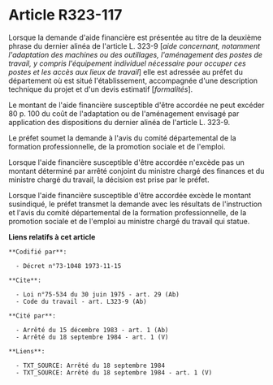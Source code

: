 # Article R323-117

Lorsque la demande d'aide financière est présentée au titre de la deuxième phrase du dernier alinéa de l'article L. 323-9
[*aide concernant, notamment l'adaptation des machines ou des outillages, l'aménagement des postes de travail, y compris
l'équipement individuel nécessaire pour occuper ces postes et les accès aux lieux de travail*] elle est adressée au préfet du
département où est situé l'établissement, accompagnée d'une description technique du projet et d'un devis estimatif
[*formalités*].

Le montant de l'aide financière susceptible d'être accordée ne peut excéder 80 p. 100 du coût de l'adaptation ou de
l'aménagement envisagé par application des dispositions du dernier alinéa de l'article L. 323-9.

Le préfet soumet la demande à l'avis du comité départemental de la formation professionnelle, de la promotion sociale et de
l'emploi.

Lorsque l'aide financière susceptible d'être accordée n'excède pas un montant déterminé par arrêté conjoint du ministre
chargé des finances et du ministre chargé du travail, la décision est prise par le préfet.

Lorsque l'aide financière susceptible d'être accordée excède le montant susindiqué, le préfet transmet la demande avec les
résultats de l'instruction et l'avis du comité départemental de la formation professionnelle, de la promotion sociale et de
l'emploi au ministre chargé du travail qui statue.

**Liens relatifs à cet article**

	**Codifié par**:

	  - Décret n°73-1048 1973-11-15

	**Cite**:

	  - Loi n°75-534 du 30 juin 1975 - art. 29 (Ab)
	  - Code du travail - art. L323-9 (Ab)

	**Cité par**:

	  - Arrêté du 15 décembre 1983 - art. 1 (Ab)
	  - Arrêté du 18 septembre 1984 - art. 1 (V)

	**Liens**:

	  - TXT_SOURCE: Arrêté du 18 septembre 1984
	  - TXT_SOURCE: Arrêté du 18 septembre 1984 - art. 1 (V)
